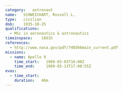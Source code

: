 ```yaml
---
category:	astronaut
name:	SCHWEICKART, Russell L.
type:	civilian
dob:	1935-10-25
qualifications:
  - MSc in aeronautics & astronautics
timeinspace:	10d1h
references:
  - http://www.nasa.gov/pdf/740566main_current.pdf
missions:
  - name: Apollo 9
    time_start:   1969-03-03T16:00Z
    time_end:     1969-03-13T17:00:55Z
evas:
  - time_start: 
    duration:   46m
---
```

